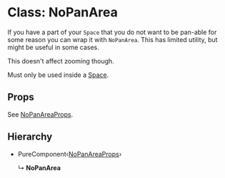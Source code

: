 # Class: NoPanArea

If you have a part of your `Space` that you do not want to be pan-able for
some reason you can wrap it with `NoPanArea`. This has limited utility, but
might be useful in some cases.

This doesn't affect zooming though.

Must only be used inside a [Space](space.md).

## Props

See [NoPanAreaProps](../interfaces/nopanareaprops.md).

## Hierarchy

- PureComponent‹[NoPanAreaProps](../interfaces/nopanareaprops.md)›

  ↳ **NoPanArea**
